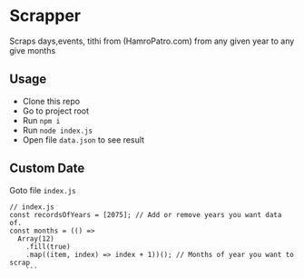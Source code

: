 # Scrapper

Scraps days,events, tithi from (HamroPatro.com) from any given year to any give months

## Usage

- Clone this repo
- Go to project root
- Run `npm i`
- Run `node index.js`
- Open file `data.json` to see result

## Custom Date

Goto file `index.js`

````
// index.js
const recordsOfYears = [2075]; // Add or remove years you want data of.
const months = (() =>
  Array(12)
    .fill(true)
    .map((item, index) => index + 1))(); // Months of year you want to scrap
    ```
````
